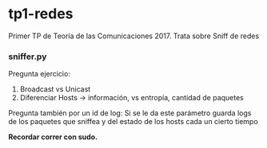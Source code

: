 # tp1-redes
Primer TP de Teoría de las Comunicaciones 2017. Trata sobre Sniff de redes


### sniffer.py
Pregunta ejercicio:
1. Broadcast vs Unicast
2. Diferenciar Hosts -> información, vs entropía, cantidad de paquetes

Pregunta también por un id de log: Si se le da este parámetro guarda logs de los paquetes que sniffea y del estado de los hosts cada un cierto tiempo

**Recordar correr con sudo.**
